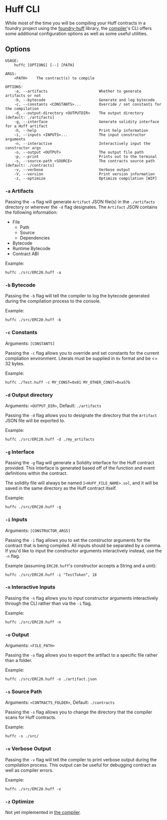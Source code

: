 # Huff CLI

While most of the time you will be compiling your Huff contracts in a foundry
project using the [foundry-huff](https://github.com/huff-language/foundry-huff)
library, the [compiler](https://github.com/huff-language/huff-rs)'s CLI offers some additional configuration options as well as some useful utilities.

## Options

```plaintext
USAGE:
    huffc [OPTIONS] [--] [PATH]

ARGS:
    <PATH>    The contract(s) to compile

OPTIONS:
    -a, --artifacts                       Whether to generate artifacts or not
    -b, --bytecode                        Generate and log bytecode
    -c, --constants <CONSTANTS>...        Override / set constants for the compilation
    -d, --output-directory <OUTPUTDIR>    The output directory [default: ./artifacts]
    -g, --interface                       Generate solidity interface for a Huff artifact
    -h, --help                            Print help information
    -i, --inputs <INPUTS>...              The input constructor arguments
    -n, --interactive                     Interactively input the constructor args
    -o, --output <OUTPUT>                 The output file path
    -p, --print                           Prints out to the terminal
    -s, --source-path <SOURCE>            The contracts source path [default: ./contracts]
    -v, --verbose                         Verbose output
    -V, --version                         Print version information
    -z, --optimize                        Optimize compilation [WIP]
```

### `-a` Artifacts

Passing the `-a` flag will generate `Artifact` JSON file(s) in the `./artifacts`
directory or wherever the `-d` flag designates. The `Artifact` JSON contains
the following information:
* File
  * Path
  * Source
  * Dependencies
* Bytecode
* Runtime Bytecode
* Contract ABI

Example:
```shell
huffc ./src/ERC20.huff -a
```

### `-b` Bytecode

Passing the `-b` flag will tell the compiler to log the bytecode generated during
the compilation process to the console.

Example:
```shell
huffc ./src/ERC20.huff -b
```

### `-c` Constants

Arguments: `[CONSTANTS]`

Passing the `-c` flag allows you to override and set constants for the current compliation environment. Literals must be supplied in `0x` format and be <= 32 bytes.

Example:
```shell
huffc ./Test.huff -c MY_CONST=0x01 MY_OTHER_CONST=0xa57b
```

### `-d` Output directory

Arguments: `<OUTPUT_DIR>`, Default: `./artifacts`

Passing the `-d` flag allows you to designate the directory that the `Artifact`
JSON file will be exported to.

Example:
```shell
huffc ./src/ERC20.huff -d ./my_artifacts
```

### `-g` Interface

Passing the `-g` flag will generate a Solidity interface for the Huff contract
provided. This interface is generated based off of the function and event
definitions within the contract.

The solidity file will always be named `I<HUFF_FILE_NAME>.sol`, and it will be
saved in the same directory as the Huff contract itself.

Example:
```shell
huffc ./src/ERC20.huff -g
```

### `-i` Inputs

Arguments: `[CONSTRUCTOR_ARGS]`

Passing the `-i` flag allows you to set the constructor arguments for the
contract that is being compiled. All inputs should be separated by a comma.
If you'd like to input the constructor arguments interactively instead,
use the `-n` flag.

Example (assuming `ERC20.huff`'s constructor accepts a String and a uint):
```shell
huffc ./src/ERC20.huff -i "TestToken", 18
```

### `-n` Interactive Inputs

Passing the `-n` flag allows you to input constructor arguments
interactively through the CLI rather than via the `-i` flag.

Example:
```shell
huffc ./src/ERC20.huff -n
```

### `-o` Output

Arguments: `<FILE_PATH>`

Passing the `-o` flag allows you to export the artifact to a specific file
rather than a folder.

Example:
```shell
huffc ./src/ERC20.huff -o ./artifact.json
```

### `-s` Source Path

Arguments: `<CONTRACTS_FOLDER>`, Default: `./contracts`

Passing the `-s` flag allows you to change the directory that the compiler scans
for Huff contracts.

Example:
```shell
huffc -s ./src/
```

### `-v` Verbose Output

Passing the `-v` flag will tell the compiler to print verbose output during
the compilation process. This output can be useful for debugging contract
as well as compiler errors.

Example:
```shell
huffc ./src/ERC20.huff -v
```

### `-z` Optimize

Not yet implemented in [the compiler](https://github.com/huff-language/huff-rs).
